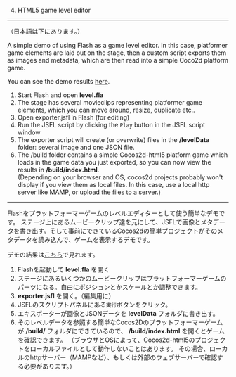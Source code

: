 4. HTML5 game level editor
----
（日本語は下にあります。）

A simple demo of using Flash as a game level editor. In this case, platformer game elements are laid out on the stage, then a custom script exports them as images and metadata, which are then read into a simple Coco2d platform game.

You can see the demo results [here][1].

 1. Start Flash and open **level.fla**
 1. The stage has several movieclips representing platformer game elements, which you can move around, resize, duplicate etc..
 3. Open exporter.jsfl in Flash (for editing)
 4. Run the JSFL script by clicking the `Play` button in the JSFL script window
 5. The exporter script will create (or overwrite) files in the **/levelData** folder: several image and one JSON file.
 7. The /build folder contains a simple Cocos2d-html5 platform game which loads in the game data you just exported, so you can now view the results in **/build/index.html**.  
    (Depending on your browser and OS, cocos2d projects probably won't display if you view them as local files. In this case, use a local http server like MAMP, or upload the files to a server.)

---

Flashをプラットフォーマーゲームのレベルエディターとして使う簡単なデモです。 ステージ上にあるムービークリップ達を元にして、JSFLで画像とメタデータを書き出す。そして事前にできているCocos2dの簡単プロジェクトがそのメタデータを読み込んで、ゲームを表示するデモです。

デモの結果は[こちら][1]で見れます。

 1. Flashを起動して **level.fla** を開く
 2. ステージにあるいくつかのムービークリップはプラットフォーマーゲームのパーツになる。自由にポジションとかスケールとか調整できます。
 2. **exporter.jsfl** を開く。（編集用に）
 2. JSFLのスクリプトパネルにある`実行`ボタンをクリック。
 2. エキスポーターが画像とJSONデータを **levelData** フォルダに書き出す。
 2. そのレベルデータを参照する簡単なCocos2Dのプラットフォーマーゲームが **/build/** フォルダにできているので、
  **/build/index.html** を開くとゲームを確認できます。
    （ブラウザとOSによって、Cocos2d-html5のプロジェクトをローカルファイルとして動作しないことはあります。
その場合、ローカルのhttpサーバー（MAMPなど）、もしくは外部のウェブサーバーで確認する必要があります。）


  [1]: http://andyhall.github.io/Flash-HTML-demos/4-flash-cocos-level/build/
  






